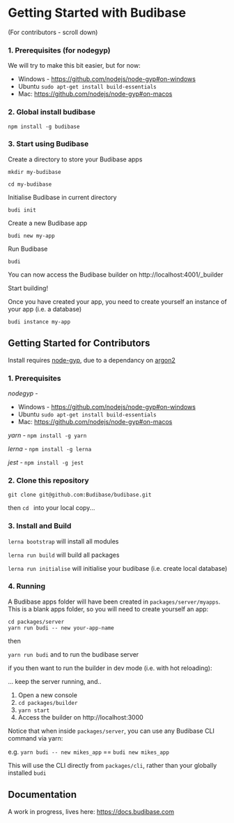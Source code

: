 # Getting Started with Budibase

(For contributors - scroll down)

### 1. Prerequisites (for nodegyp)

We will try to make this bit easier, but for now:

- Windows  - https://github.com/nodejs/node-gyp#on-windows
- Ubuntu `sudo apt-get install build-essentials`
- Mac: https://github.com/nodejs/node-gyp#on-macos

### 2. Global install budibase

`npm install -g budibase`

### 3. Start using Budibase

Create a directory to store your Budibase apps

`mkdir my-budibase`

`cd my-budibase`

Initialise Budibase in current directory

`budi init`

Create a new Budibase app

`budi new my-app`

Run Budibase

`budi`

You can now access the Budibase builder on http://localhost:4001/_builder

Start building!

Once you have created your app, you need to create yourself an instance of your app (i.e. a database)

`budi instance my-app`

## Getting Started for Contributors

Install requires [node-gyp](https://github.com/nodejs/node-gyp), due to a dependancy on [argon2](https://github.com/ranisalt/node-argon2)

### 1.  Prerequisites

*nodegyp -*

  - Windows  - https://github.com/nodejs/node-gyp#on-windows
  - Ubuntu `sudo apt-get install build-essentials`
  - Mac: https://github.com/nodejs/node-gyp#on-macos

*yarn -* `npm install -g yarn`

*lerna -* `npm install -g lerna`

*jest* - `npm install -g jest`

### 2. Clone this repository

`git clone git@github.com:Budibase/budibase.git`

then `cd ` into your local copy...

### 3.  Install and Build

`lerna bootstrap` will install all modules

`lerna run build` will build all packages

`lerna run initialise` will initialise your budibase (i.e. create local database)

### 4. Running

A Budibase apps folder will have been created in `packages/server/myapps`. This is a blank apps folder, so you will need to create yourself an app:

```
cd packages/server
yarn run budi -- new your-app-name
```

then 

`yarn run budi` and to run the budibase server

if you then want to run the builder in dev mode (i.e. with hot reloading):

... keep the server running, and..
1. Open a new console
2. `cd packages/builder`
3. `yarn start`
4. Access the builder on http://localhost:3000

Notice that when inside `packages/server`, you can use any Budibase CLI command via yarn:

e.g. `yarn budi -- new mikes_app` == `budi new mikes_app`

This will use the CLI directly from `packages/cli`, rather than your globally installed `budi`

## Documentation

A work in progress, lives here: https://docs.budibase.com




